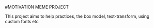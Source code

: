 #MOTIVATION MEME PROJECT

This project aims to help practices, the box model, text-transform, using custom fonts etc
